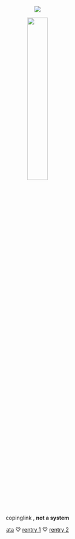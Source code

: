 <div align="center">
    
![](https://64.media.tumblr.com/0030f63e8ebe978e1db5e812deab6c5b/124493b51b26ab9f-30/s2048x3072/b2a599bd49633cfae31ea51ac72d1e532838c631.pnj)

<p align="center" width="100%">
    <img width="33%" src="image">

copinglink , **not a system**

[ata](https://lickylee.atabook.org/) ♡ [rentry 1](https://rentry.co/ihasalickyface) ♡ [rentry 2](https://rentry.co/licky-lee)

